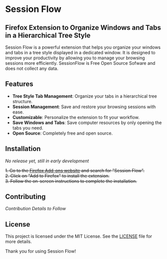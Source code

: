 # Session Flow

## Firefox Extension to Organize Windows and Tabs in a Hierarchical Tree Style

Session Flow is a powerful extension that helps you organize your windows and tabs in a tree style displayed in a dedicated window. It is designed to improve your productivity by allowing you to manage your browsing sessions more efficiently.
SessionFlow is Free Open Source Sofware and does not collect any data.

## Features

- **Tree Style Tab Management**: Organize your tabs in a hierarchical tree structure.
- **Session Management**: Save and restore your browsing sessions with ease.
- **Customizable**: Personalize the extension to fit your workflow.
- **Save Windows and Tabs**: Save computer resources by only opening the tabs you need.
- **Open Source**: Completely free and open source.

## Installation

_No release yet, still in early development_

~~1. Go to the [Firefox Add-ons website](https://addons.mozilla.org/) and search for "Session Flow".~~  
~~2. Click on "Add to Firefox" to install the extension.~~  
~~3. Follow the on-screen instructions to complete the installation.~~

## Contributing

_Contribution Details to Follow_

## License

This project is licensed under the MIT License. See the [LICENSE](LICENSE) file for more details.

Thank you for using Session Flow!

